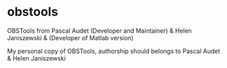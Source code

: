 # obstools
OBSTools from Pascal Audet (Developer and Maintainer) &amp; Helen Janiszewski &amp; (Developer of Matlab version)

My personal copy of OBSTools, authorship should belongs to Pascal Audet & Helen Janiszewski
